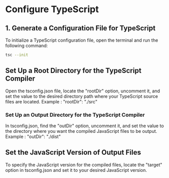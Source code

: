 # Configure TypeScript

## 1. Generate a Configuration File for TypeScript
To initialize a TypeScript configuration file, open the terminal and run the following command:

```bash
tsc --init 
```


## Set Up a Root Directory for the TypeScript Compiler

Open the tsconfig.json file, locate the "rootDir" option, uncomment it, and set the value to the desired directory path where your TypeScript source files are located. Example : "rootDir": "./src"


### Set Up an Output Directory for the TypeScript Compiler

In tsconfig.json, find the "outDir" option, uncomment it, and set the value to the directory where you want the compiled JavaScript files to be output. Example :
"outDir": "./dist"


## Set the JavaScript Version of Output Files

To specify the JavaScript version for the compiled files, locate the "target" option in tsconfig.json and set it to your desired JavaScript version.
